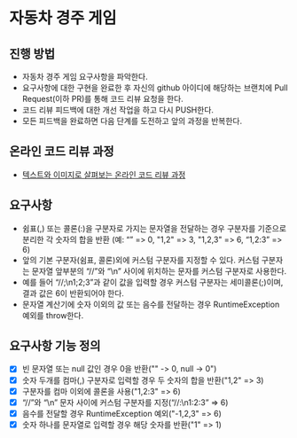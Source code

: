 # 자동차 경주 게임
## 진행 방법
* 자동차 경주 게임 요구사항을 파악한다.
* 요구사항에 대한 구현을 완료한 후 자신의 github 아이디에 해당하는 브랜치에 Pull Request(이하 PR)를 통해 코드 리뷰 요청을 한다.
* 코드 리뷰 피드백에 대한 개선 작업을 하고 다시 PUSH한다.
* 모든 피드백을 완료하면 다음 단계를 도전하고 앞의 과정을 반복한다.

## 온라인 코드 리뷰 과정
* [텍스트와 이미지로 살펴보는 온라인 코드 리뷰 과정](https://github.com/next-step/nextstep-docs/tree/master/codereview)

## 요구사항
* 쉼표(,) 또는 콜론(:)을 구분자로 가지는 문자열을 전달하는 경우 구분자를 기준으로 분리한 각 숫자의 합을 반환 (예: “” => 0, "1,2" => 3, "1,2,3" => 6, “1,2:3” => 6)
* 앞의 기본 구분자(쉼표, 콜론)외에 커스텀 구분자를 지정할 수 있다. 커스텀 구분자는 문자열 앞부분의 “//”와 “\n” 사이에 위치하는 문자를 커스텀 구분자로 사용한다.
* 예를 들어 “//;\n1;2;3”과 같이 값을 입력할 경우 커스텀 구분자는 세미콜론(;)이며, 결과 값은 6이 반환되어야 한다.
* 문자열 계산기에 숫자 이외의 값 또는 음수를 전달하는 경우 RuntimeException 예외를 throw한다.

## 요구사항 기능 정의
* [x] 빈 문자열 또는 null 값인 경우 0을 반환("" -> 0, null -> 0")
* [x] 숫자 두개를 컴마(,) 구분자로 입력할 경우 두 숫자의 합을 반환("1,2" => 3)
* [x] 구분자를 컴마 이외에 콜론을 사용("1,2:3" => 6)
* [x] “//”와 “\n” 문자 사이에 커스텀 구분자를 지정(“//:\n1:2:3” => 6)
* [x] 음수를 전달할 경우 RuntimeException 예외("-1,2,3" => 6)
* [x] 숫자 하나를 문자열로 입력할 경우 해당 숫자를 반환("1" => 1)